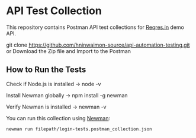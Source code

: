 # API Test Collection

This repository contains Postman API test collections for [Reqres.in](https://reqres.in) demo API.

git clone https://github.com/hninwaimon-source/api-automation-testing.git
or
Download the Zip file and Import to the Postman

## How to Run the Tests

Check if Node.js is installed ->
node -v

Install Newman globally ->
npm install -g newman

Verify Newman is installed ->
newman -v

You can run this collection using [Newman](https://www.npmjs.com/package/newman):

```bash
newman run filepath/login-tests.postman_collection.json
